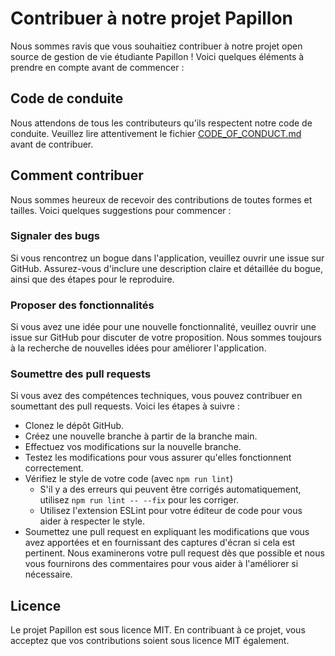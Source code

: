 # Contribuer à notre projet Papillon

Nous sommes ravis que vous souhaitiez contribuer à notre projet open source de gestion de vie étudiante Papillon ! Voici quelques éléments à prendre en compte avant de commencer :

## Code de conduite

Nous attendons de tous les contributeurs qu'ils respectent notre code de conduite. Veuillez lire attentivement le fichier [CODE_OF_CONDUCT.md](https://github.com/PapillonApp/Papillon/blob/development/CODE_OF_CONDUCT.md) avant de contribuer.

## Comment contribuer

Nous sommes heureux de recevoir des contributions de toutes formes et tailles. Voici quelques suggestions pour commencer :

### Signaler des bugs

Si vous rencontrez un bogue dans l'application, veuillez ouvrir une issue sur GitHub. Assurez-vous d'inclure une description claire et détaillée du bogue, ainsi que des étapes pour le reproduire.

### Proposer des fonctionnalités

Si vous avez une idée pour une nouvelle fonctionnalité, veuillez ouvrir une issue sur GitHub pour discuter de votre proposition. Nous sommes toujours à la recherche de nouvelles idées pour améliorer l'application.

### Soumettre des pull requests

Si vous avez des compétences techniques, vous pouvez contribuer en soumettant des pull requests. Voici les étapes à suivre :

- Clonez le dépôt GitHub.
- Créez une nouvelle branche à partir de la branche main.
- Effectuez vos modifications sur la nouvelle branche.
- Testez les modifications pour vous assurer qu'elles fonctionnent correctement.
- Vérifiez le style de votre code (avec `npm run lint`)
  - S'il y a des erreurs qui peuvent être corrigés automatiquement, utilisez `npm run lint -- --fix` pour les corriger.
  - Utilisez l'extension ESLint pour votre éditeur de code pour vous aider à respecter le style.
- Soumettez une pull request en expliquant les modifications que vous avez apportées et en fournissant des captures d'écran si cela est pertinent.
  Nous examinerons votre pull request dès que possible et nous vous fournirons des commentaires pour vous aider à l'améliorer si nécessaire.

## Licence

Le projet Papillon est sous licence MIT. En contribuant à ce projet, vous acceptez que vos contributions soient sous licence MIT également.
